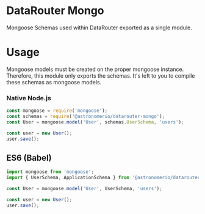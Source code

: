 # DataRouter Mongo
Mongoose Schemas used within DataRouter exported as a single module.

# Usage
Mongoose models must be created on the proper mongoose instance.
Therefore, this module only exports the schemas. It's left to you
to compile these schemas as mongoose models.

### Native Node.js
```javascript
const mongoose = require('mongoose');
const schemas = require('@astronomerio/datarouter-mongo');
const User = mongoose.model('User', schemas.UserSchema, 'users');

const user = new User();
user.save();
```

## ES6 (Babel)
```javascript
import mongoose from 'mongoose';
import { UserSchema, ApplicationSchema } from '@astronomerio/datarouter-mongo';

const User = mongoose.model('User', UserSchema, 'users');

const user = new User();
user.save();

```
